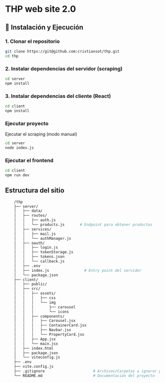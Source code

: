 # THP web site 2.0 

## 🚀 Instalación y Ejecución

### 1. Clonar el repositorio

```bash
git clone https://git@github.com:cristiansot/thp.git
cd thp
```

### 2. Instalar dependencias del servidor (scraping)

```bash
cd server
npm install
```

### 3. Instalar dependencias del cliente (React)

```bash
cd client
npm install
```

### Ejecutar proyecto

Ejecutar el scraping (modo manual)

```bash
cd server
node index.js
```

### Ejecutar el frontend

```bash
cd client
npm run dev
```

## Estructura del sitio

```bash
    /thp
    ├── server/
    │   ├── data/
    │   ├── routes/
    │   │   ├── auth.js 
    │   │   └── products.js       # Endpoint para obtener productos
    │   ├── services/
    │   │   ├── mail.js 
    │   │   └── authManager.js  
    │   ├── oauth/
    │   │   ├── login.js 
    │   │   ├── tokenStorage.js 
    │   │   ├── tokens.json
    │   │   └── callback.js 
    │   ├── .env
    │   ├── index.js                # Entry point del servidor
    │   └── package.json
    ├── client/
    │   ├── public/
    │   ├── src/
    │   │   ├── assets/
    │   │   │   ├── css
    │   │   │   └── img
    │   │   │       ├── carousel
    │   │   │       └── icons
    │   │   ├── components/
    │   │   │   ├── Carousel.jsx
    │   │   │   ├── ContainerCard.jsx
    │   │   │   ├── Navbar.jsx
    │   │   │   └── PropertyCard.jsx
    │   │   ├── App.jsx
    │   │   └── main.jsx
    │   ├── index.html
    │   ├── package.json
    │   └── viteconfig.js
    ├── .env
    ├── vite.config.js
    ├── .gitignore                      # Archivos/Carpetas a ignorar por Git
    └── README.md                       # Documentación del proyecto
```